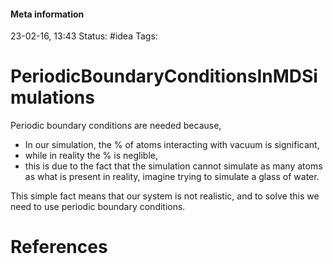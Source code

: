 #### Meta information
23-02-16, 13:43
Status: #idea
Tags: 





# PeriodicBoundaryConditionsInMDSimulations

Periodic boundary conditions are needed because,
- In our simulation, the % of atoms interacting with vacuum is significant,
- while in reality the % is neglible,
- this is due to the fact that the simulation cannot simulate as many atoms as what is present in reality, imagine trying to simulate a glass of water.

This simple fact means that our system is not realistic, and to solve this we need to use periodic boundary conditions.




# References

